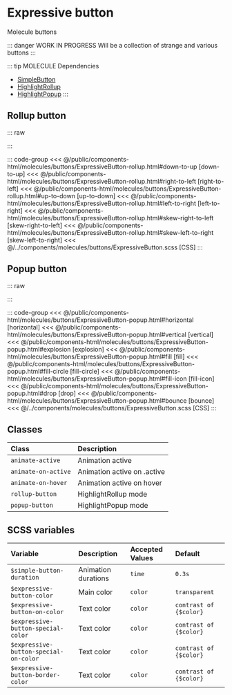 # Expressive button
<Badge type="tip">Molecule</Badge> <Badge type="info">buttons</Badge>

::: danger WORK IN PROGRESS
Will be a collection of strange and various buttons
:::

::: tip MOLECULE Dependencies
- [SimpleButton](/atoms/buttons/SimpleButton.md)
- [HighlightRollup](/atoms/highlights/HighlightRollup.md)
- [HighlightPopup](/atoms/highlights/HighlightPopup.md)
:::


## Rollup button

::: raw
<div class="dev-section">
    <!--@include: ../../public/components-html/molecules/buttons/ExpressiveButton-rollup.html -->
</div>
:::

::: code-group
<<< @/public/components-html/molecules/buttons/ExpressiveButton-rollup.html#down-to-up [down-to-up]
<<< @/public/components-html/molecules/buttons/ExpressiveButton-rollup.html#right-to-left [right-to-left]
<<< @/public/components-html/molecules/buttons/ExpressiveButton-rollup.html#up-to-down [up-to-down]
<<< @/public/components-html/molecules/buttons/ExpressiveButton-rollup.html#left-to-right [left-to-right]
<<< @/public/components-html/molecules/buttons/ExpressiveButton-rollup.html#skew-right-to-left [skew-right-to-left]
<<< @/public/components-html/molecules/buttons/ExpressiveButton-rollup.html#skew-left-to-right [skew-left-to-right]
<<< @/../components/molecules/buttons/ExpressiveButton.scss [CSS]
:::

## Popup button

::: raw
<div class="dev-section">
    <!--@include: ../../public/components-html/molecules/buttons/ExpressiveButton-popup.html -->
</div>
:::

::: code-group
<<< @/public/components-html/molecules/buttons/ExpressiveButton-popup.html#horizontal [horizontal]
<<< @/public/components-html/molecules/buttons/ExpressiveButton-popup.html#vertical [vertical]
<<< @/public/components-html/molecules/buttons/ExpressiveButton-popup.html#explosion [explosion]
<<< @/public/components-html/molecules/buttons/ExpressiveButton-popup.html#fill [fill]
<<< @/public/components-html/molecules/buttons/ExpressiveButton-popup.html#fill-circle [fill-circle]
<<< @/public/components-html/molecules/buttons/ExpressiveButton-popup.html#fill-icon [fill-icon]
<<< @/public/components-html/molecules/buttons/ExpressiveButton-popup.html#drop [drop]
<<< @/public/components-html/molecules/buttons/ExpressiveButton-popup.html#bounce [bounce]
<<< @/../components/molecules/buttons/ExpressiveButton.scss [CSS]
:::

## Classes

| Class               | Description                 |
|:--------------------|:----------------------------|
| `animate-active`    | Animation active            |
| `animate-on-active` | Animation active on .active |
| `animate-on-hover`  | Animation active on hover   |
| `rollup-button`     | HighlightRollup mode        |
| `popup-button`      | HighlightPopup mode         |

## SCSS variables

| Variable                              | Description          | Accepted Values | Default                |
|:--------------------------------------|:---------------------|:----------------|:-----------------------|
| `$simple-button-duration`             | Animation durations  | `time`          | `0.3s`                 |
| `$expressive-button-color`            | Main color           | `color`         | `transparent`          |
| `$expressive-button-on-color`         | Text color           | `color`         | `contrast of {$color}` |
| `$expressive-button-special-color`    | Text color           | `color`         | `contrast of {$color}` |
| `$expressive-button-special-on-color` | Text color           | `color`         | `contrast of {$color}` |
| `$expressive-button-border-color`     | Text color           | `color`         | `contrast of {$color}` |

<style lang="scss">
@import "docs/theme.scss";

$expressive-button-color: $primary-color;
$expressive-button-active-color: $secondary-color;
$expressive-button-special-color: $secondary-color;

@import "components/molecules/buttons/ExpressiveButton.scss";
</style>